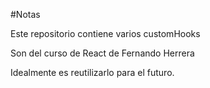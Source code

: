 #Notas

Este repositorio contiene varios customHooks

Son del curso de React de Fernando Herrera

Idealmente es reutilizarlo para el futuro.